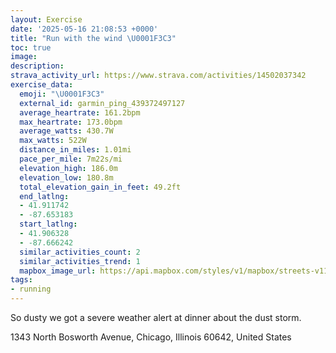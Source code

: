 ```yaml
---
layout: Exercise
date: '2025-05-16 21:08:53 +0000'
title: "Run with the wind \U0001F3C3"
toc: true
image:
description:
strava_activity_url: https://www.strava.com/activities/14502037342
exercise_data:
  emoji: "\U0001F3C3"
  external_id: garmin_ping_439372497127
  average_heartrate: 161.2bpm
  max_heartrate: 173.0bpm
  average_watts: 430.7W
  max_watts: 522W
  distance_in_miles: 1.01mi
  pace_per_mile: 7m22s/mi
  elevation_high: 186.0m
  elevation_low: 180.8m
  total_elevation_gain_in_feet: 49.2ft
  end_latlng:
  - 41.911742
  - -87.653183
  start_latlng:
  - 41.906328
  - -87.666242
  similar_activities_count: 2
  similar_activities_trend: 1
  mapbox_image_url: https://api.mapbox.com/styles/v1/mapbox/streets-v11/static/path-5+787af2-1.0(_bx~FjiavOaBJkALc%40%40aD%3FQBuAAi%40BMAIMQeACm%40EIE%5DAqAGYD%5DCKCu%40BY%40q%40Cm%40Dq%40Aw%40%40gA%3FWGo%40%3F%7BAGK%5B%5D%3FkDAc%40%40%7DAGo%40A%7BC%40%7DAEmABuCCkA%40_DCaB%40%7DC),pin-s-s+e5b22e(-87.6663,41.90768),pin-s-f+89ae00(-87.65545999999998,41.910869999999996)/auto/800x800?access_token=pk.eyJ1Ijoiam9zaGJlY2ttYW4iLCJhIjoiY205eWR2aDd1MWZ6djJrbXc4a3M0bWZleiJ9.XiG9OWkNcZk2QzjJbxLB4A
tags:
- running
---
```


So dusty we got a severe weather alert at dinner about the dust storm.

1343 North Bosworth Avenue, Chicago, Illinois 60642, United States
